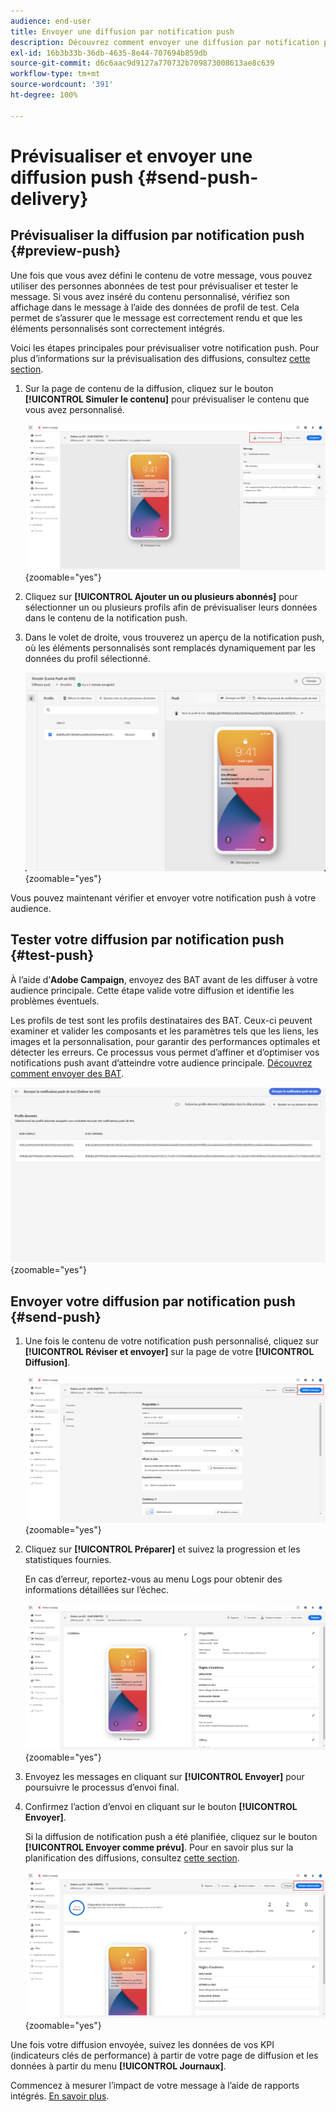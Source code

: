 ```yaml
---
audience: end-user
title: Envoyer une diffusion par notification push
description: Découvrez comment envoyer une diffusion par notification push dans Adobe Campaign Web.
exl-id: 16b3b33b-36db-4635-8e44-707694b859db
source-git-commit: d6c6aac9d9127a770732b709873008613ae8c639
workflow-type: tm+mt
source-wordcount: '391'
ht-degree: 100%

---
```


# Prévisualiser et envoyer une diffusion push {#send-push-delivery}

## Prévisualiser la diffusion par notification push {#preview-push}

Une fois que vous avez défini le contenu de votre message, vous pouvez utiliser des personnes abonnées de test pour prévisualiser et tester le message. Si vous avez inséré du contenu personnalisé, vérifiez son affichage dans le message à l’aide des données de profil de test. Cela permet de s’assurer que le message est correctement rendu et que les éléments personnalisés sont correctement intégrés.

Voici les étapes principales pour prévisualiser votre notification push. Pour plus d’informations sur la prévisualisation des diffusions, consultez [cette section](../preview-test/preview-content.md).

1. Sur la page de contenu de la diffusion, cliquez sur le bouton **[!UICONTROL Simuler le contenu]** pour prévisualiser le contenu que vous avez personnalisé.

   ![Prévisualisation de contenu personnalisé dans la page de contenu de la diffusion](assets/push_send_1.png){zoomable="yes"}

1. Cliquez sur **[!UICONTROL Ajouter un ou plusieurs abonnés]** pour sélectionner un ou plusieurs profils afin de prévisualiser leurs données dans le contenu de la notification push.

   <!--Once your test subscribers are selected, click **[!UICONTROL Select]**.
    ![](assets/push_send_5.png){zoomable="yes"}-->

1. Dans le volet de droite, vous trouverez un aperçu de la notification push, où les éléments personnalisés sont remplacés dynamiquement par les données du profil sélectionné.

   ![Volet d’aperçu présentant les éléments personnalisés remplacés par des données de profil](assets/push_send_7.png){zoomable="yes"}

Vous pouvez maintenant vérifier et envoyer votre notification push à votre audience.

## Tester votre diffusion par notification push {#test-push}

À l’aide d’**Adobe Campaign**, envoyez des BAT avant de les diffuser à votre audience principale. Cette étape valide votre diffusion et identifie les problèmes éventuels.

Les profils de test sont les profils destinataires des BAT. Ceux-ci peuvent examiner et valider les composants et les paramètres tels que les liens, les images et la personnalisation, pour garantir des performances optimales et détecter les erreurs. Ce processus vous permet d’affiner et d’optimiser vos notifications push avant d’atteindre votre audience principale. [Découvrez comment envoyer des BAT](../preview-test/test-deliveries.md#subscribers).

![Test de la diffusion des notifications push avec les destinataires du BAT](assets/push_send_6.png){zoomable="yes"}

## Envoyer votre diffusion par notification push {#send-push}

1. Une fois le contenu de votre notification push personnalisé, cliquez sur **[!UICONTROL Réviser et envoyer]** sur la page de votre **[!UICONTROL Diffusion]**.

   ![Bouton Vérifier et envoyer sur la page de diffusion](assets/push_send_2.png){zoomable="yes"}

1. Cliquez sur **[!UICONTROL Préparer]** et suivez la progression et les statistiques fournies.

   En cas d’erreur, reportez-vous au menu Logs pour obtenir des informations détaillées sur l’échec.

   ![Suivi des progrès de la préparation et des statistiques](assets/push_send_3.png){zoomable="yes"}

1. Envoyez les messages en cliquant sur **[!UICONTROL Envoyer]** pour poursuivre le processus d’envoi final.

1. Confirmez l’action d’envoi en cliquant sur le bouton **[!UICONTROL Envoyer]**.

   Si la diffusion de notification push a été planifiée, cliquez sur le bouton **[!UICONTROL Envoyer comme prévu]**. Pour en savoir plus sur la planification des diffusions, consultez [cette section](../msg/gs-messages.md#schedule-the-delivery-sending).

   ![Bouton Envoyer comme prévu pour la diffusion de notifications push planifiée](assets/push_send_4.png){zoomable="yes"}

Une fois votre diffusion envoyée, suivez les données de vos KPI (indicateurs clés de performance) à partir de votre page de diffusion et les données à partir du menu **[!UICONTROL Journaux]**.

Commencez à mesurer l’impact de votre message à l’aide de rapports intégrés. [En savoir plus](../reporting/push-report.md).